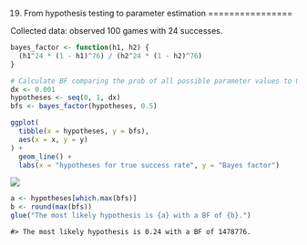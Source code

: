 19. From hypothesis testing to parameter estimation
================

Collected data: observed 100 games with 24 successes.

``` r
bayes_factor <- function(h1, h2) {
  (h1^24 * (1 - h1)^76) / (h2^24 * (1 - h2)^76)
}

# Calculate BF comparing the prob of all possible parameter values to 0.5.
dx <- 0.001
hypotheses <- seq(0, 1, dx)
bfs <- bayes_factor(hypotheses, 0.5)

ggplot(
  tibble(x = hypotheses, y = bfs),
  aes(x = x, y = y)
) +
  geom_line() +
  labs(x = "hypotheses for true success rate", y = "Bayes factor")
```

![](19_from-hypothesis-testing-to-parameter-estimation_files/figure-gfm/unnamed-chunk-1-1.png)<!-- -->

``` r
a <- hypotheses[which.max(bfs)]
b <- round(max(bfs))
glue("The most likely hypothesis is {a} with a BF of {b}.")
```

    #> The most likely hypothesis is 0.24 with a BF of 1478776.
